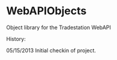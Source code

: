WebAPIObjects
=============

Object library for the Tradestation WebAPI

History: 

05/15/2013	Initial checkin of project.
